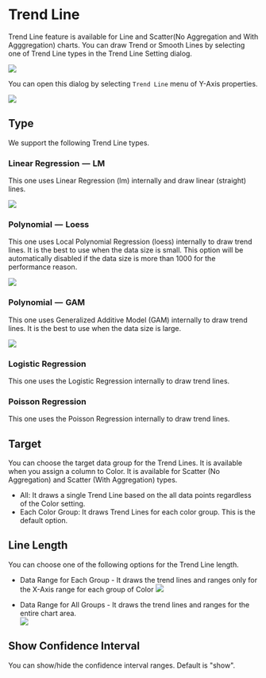 # Trend Line

Trend Line feature is available for Line and Scatter(No Aggregation and With Agggregation) charts. You can draw Trend or Smooth Lines by selecting one of Trend Line types in the Trend Line Setting dialog. 

![](images/trend-dialog.png)

You can open this dialog by selecting `Trend Line` menu of Y-Axis properties. 

![](images/trend-toggle.png)


## Type

We support the following Trend Line types.

### Linear Regression  —  LM

This one uses Linear Regression (lm) internally and draw linear (straight) lines.

![](images/trend-liner.png)


### Polynomial  —  Loess

This one uses Local Polynomial Regression (loess) internally to draw trend lines. It is the best to use when the data size is small. This option will be automatically disabled if the data size is more than 1000 for the performance reason.  

![](images/trend-loess.png)

### Polynomial  —  GAM

This one uses Generalized Additive Model (GAM) internally to draw trend lines. It is the best to use when the data size is large.

![](images/trend-gam.png)


### Logistic Regression

This one uses the Logistic Regression internally to draw trend lines. 

### Poisson Regression

This one uses the Poisson Regression internally to draw trend lines. 



## Target 

You can choose the target data group for the Trend Lines. It is available when you assign a column to Color. It is available for Scatter (No Aggregation) and Scatter (With Aggregation) types.

* All: It draws a single Trend Line based on the all data points regardless of the Color setting. 
* Each Color Group: It draws Trend Lines for each color group. This is the default option.

## Line Length 

You can choose one of the following options for the Trend Line length. 

* Data Range for Each Group - It draws the trend lines and ranges only for the X-Axis range for each group of Color
![](images/trend-length-each-group.png)

* Data Range for All Groups - It draws the trend lines and ranges for the entire chart area.  
![](images/trend-length-all-groups.png)

## Show Confidence Interval 

You can show/hide the confidence interval ranges. Default is "show".


